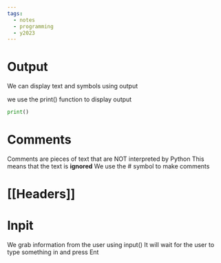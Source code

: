 ```yaml
---
tags:
  - notes
  - programming
  - y2023
---
```

# Output
We can display text and symbols using output

we use the print() function to display output

```python
print()
```


# Comments
Comments are pieces of text that are NOT interpreted by Python
This means that the text is **ignored**
We use the # symbol to make comments

# [[Headers]]


# Inpit
We grab information from the user using input()
It will wait for the user to type something in and press Ent